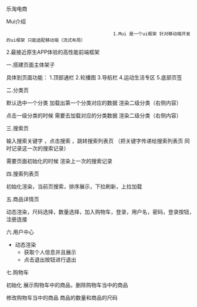 乐淘电商

Mui介绍

                                            1.Mui 是一个ui框架 针对移动端开发的ui框架 只能适配移动端（流式布局）
 
 2.最接近原生APP体验的高性能前端框架
 
一.搭建页面主体架子

具体到页面功能： 1.顶部通栏 2.轮播图 3.导航栏 4.运动生活专区 5.底部页签

二.分类页

  
  默认选中一个分类 加载出第一个分类对应的数据 渲染二级分类（右侧内容）
  
  点击一级分类的时候 需要去加载对应的分类数据 渲染二级分类（右侧内容）


三.搜索页

  输入搜索关键字 ，点击搜索 ，跳转搜索列表页 （把关键字传递给搜索列表页 同时记录这一次的搜索记录）
  
  需要页面初始化的时候 渲染上一次的搜索记录
  

四.搜索列表页

初始化渲染，当前页搜索，排序展示，下拉刷新，上拉加载



五.商品详情页

动态渲染，尺码选择，数量选择，加入购物车，登录，用户名，密码，登录按钮，注册连接

 
 
六.用户中心
- 动态渲染 
    + 获取个人信息并且展示  
    + 点击退出按钮进行退出  
    
七.购物车

初始化 展示购物车中的商品，删除购物车当中的商品

修改购物车当中的商品 商品的数量和商品的尺码





